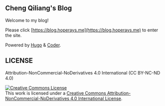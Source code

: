 ## Cheng Qiliang's Blog
Welcome to my blog!

Please click [https://blog.hoperays.me](https://blog.hoperays.me) to enter the site.

Powered by [Hugo](https://gohugo.io) & [Coder](https://github.com/luizdepra/hugo-coder).

## LICENSE
Attribution-NonCommercial-NoDerivatives 4.0 International (CC BY-NC-ND 4.0)

<a rel="license" href="http://creativecommons.org/licenses/by-nc-nd/4.0/"><img alt="Creative Commons License" style="border-width:0" src="https://i.creativecommons.org/l/by-nc-nd/4.0/88x31.png" /></a><br />This work is licensed under a <a rel="license" href="http://creativecommons.org/licenses/by-nc-nd/4.0/">Creative Commons Attribution-NonCommercial-NoDerivatives 4.0 International License</a>.
